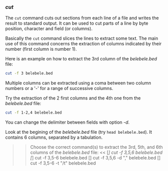 ### *cut*

The `cut` command cuts out sections from each line of a file and writes the result to standard output. 
It can be used to cut parts of a line by byte position, character and field (or columns). 

Basically the `cut` command slices the lines to extract some text.
The main use of this command concerns the extraction of columns indicated by their number (first column is number 1).

Here is an example on how to extract the 3rd column of the _belebele.bed_ file:

```bash
cut -f 3 belebele.bed
```

Multiple columns can be extracted using a coma between two column numbers or a '-' for a range of successive columns.

Try the extraction of the 2 first columns and the 4th one from the _belebele.bed_ file:

```bash
cut -f 1-2,4 belebele.bed
```

You can change the delimiter between fields with option _-d_. 

Look at the begining of the _belebele.bed_ file (try `head belebele.bed`). 
It contains 6 columns, separated by a tabulation.

>> Choose the correct command(s) to extract the 3rd, 5th, and 6th columns of the _belebele.bed_ file: <<
[*] cut -f 3,5,6 belebele.bed
[*] cut -f 3,5-6 belebele.bed
[] cut -f 3,5,6 -d "," belebele.bed
[] cut -f 3,5-6 -t "/t" belebele.bed




